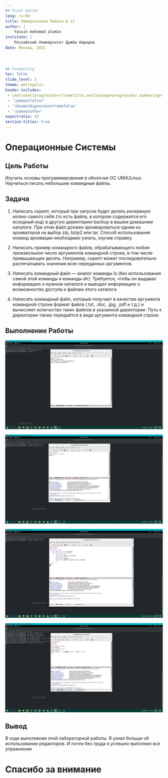 ```yaml
---
## Front matter
lang: ru-RU
title: Лаборатонная Работа № 11 
author: |
	Yassin mohamad alamin
institute: |
	Российский Университет Дужбы Народов
date: Москва, 2021



## Formatting
toc: false
slide_level: 2
theme: metropolis
header-includes: 
 - \metroset{progressbar=frametitle,sectionpage=progressbar,numbering=fraction}
 - '\makeatletter'
 - '\beamer@ignorenonframefalse'
 - '\makeatother'
aspectratio: 43
section-titles: true
---
```

# Операционные Системы

## Цель Работы

Изучить основы программирования в оболочке ОС UNIX/Linux. Научиться писать небольшие командные файлы.

## Задача

1. Написать скрипт, который при запуске будет делать резервную копию самого себя (то есть файла, в котором содержится его исходный код) в другую директорию backup в вашем домашнем каталоге. При этом файл должен архивироваться одним из архиваторов на выбор zip, bzip2 или tar. Способ использования команд архивации необходимо узнать, изучив справку.

2. Написать пример командного файла, обрабатывающего любое произвольное число аргументов командной строки, в том числе превышающее десять. Например, скрипт может последовательно распечатывать значения всех переданных аргументов.

3. Написать командный файл — аналог команды ls (без использования самой этой команды и команды dir). Требуется, чтобы он выдавал информацию о нужном каталоге и выводил информацию о возможностях доступа к файлам этого каталога

4. Написать командный файл, который получает в качестве аргумента командной строки формат файла (.txt, .doc, .jpg, .pdf и т.д.) и вычисляет количество таких файлов в указанной директории. Путь к директории также передаётся в виде аргумента командной строки.

## Выполнение Работы

![Выполнение Работы](1.JPG)

![Выполнение Работы](3.JPG)

![Выполнение Работы](5.JPG)

![Выполнение Работы](7.JPG)

## Вывод

В ходе выполнения этой лабораторной работы. Я узнал больше об использовании редакторов. И почти без труда я успешно выполнил все упражнения

# Спасибо за внимание
